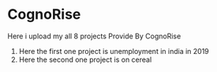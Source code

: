 # CognoRise

Here i upload my all 8 projects Provide By CognoRise 
1) Here the first one project is unemployment in india in 2019
2) Here the second one project is on cereal 
